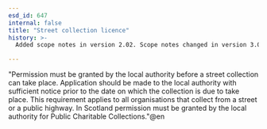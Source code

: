 ```yaml
---
esd_id: 647
internal: false
title: "Street collection licence"
history: >-
  Added scope notes in version 2.02. Scope notes changed in version 3.00 to include Scottish legislation. Term name changed from 'Licence - street collection' to 'Licences - street collection' in version 3.00. Name changed to 'Street collection licence' in version 4.00.

---
```


"Permission must be granted by the local authority before a street collection can take place. Application should be made to the local authority with sufficient notice prior to the date on which the collection is due to take place. This requirement applies to all organisations that collect from a street or a public highway. 
In Scotland permission must be granted by the local authority for Public Charitable Collections."@en

